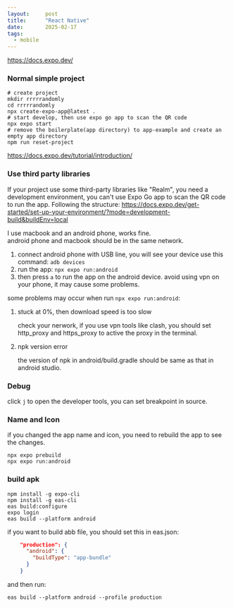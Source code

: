 ```yaml
---
layout:     post
title:      "React Native"
date:       2025-02-17
tags:  
  - mobile
---
```


https://docs.expo.dev/


### Normal simple project

```shell
# create project
mkdir rrrrrandomly
cd rrrrrandomly
npx create-expo-app@latest .
# start develop, then use expo go app to scan the QR code
npx expo start
# remove the boilerplate(app directory) to app-example and create an empty app directory
npm run reset-project
```

https://docs.expo.dev/tutorial/introduction/

### Use third party libraries

If your project use some third-party libraries like "Realm", you need a development environment, you can't use Expo Go app to scan the QR code to run the app. Following the structure:
https://docs.expo.dev/get-started/set-up-your-environment/?mode=development-build&buildEnv=local

I use macbook and an android phone, works fine.  
android phone and macbook should be in the same network.

1. connect android phone with USB line, you will see your device use this command: `adb devices`
2. run the app: `npx expo run:android`
3. then press `a` to run the app on the android device.
  avoid using vpn on your phone, it may cause some problems.

some problems may occur when run `npx expo run:android`:
1. stuck at 0%, then download speed is too slow  

   check your nerwork, if you use vpn tools like clash, you should set http_proxy and https_proxy to active the proxy in the terminal.

2. npk version error
   
   the version of npk in android/build.gradle should be same as that in android studio.

### Debug

click `j` to open the developer tools, you can set breakpoint in source.

### Name and Icon

if you changed the app name and icon, you need to rebuild the app to see the changes.

```shell
npx expo prebuild
npx expo run:android
```

### build apk

```shell
npm install -g expo-cli
npm install -g eas-cli
eas build:configure
expo login
eas build --platform android
```
if you want to build abb file, you should set this in eas.json:
```json
    "production": {
      "android": {
        "buildType": "app-bundle"
      }
    }
```
and then run:
```
eas build --platform android --profile production
```
